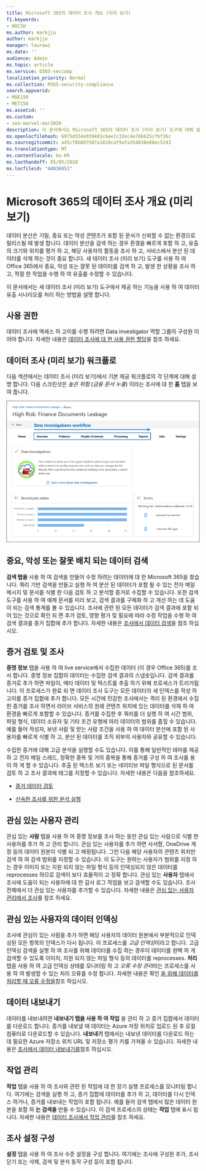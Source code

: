 ```yaml
---
title: Microsoft 365의 데이터 조사 개요 (미리 보기)
f1.keywords:
- NOCSH
ms.author: markjjo
author: markjjo
manager: laurawi
ms.date: ''
audience: Admin
ms.topic: article
ms.service: O365-seccomp
localization_priority: Normal
ms.collection: M365-security-compliance
search.appverid:
- MOE150
- MET150
ms.assetid: ''
ms.custom:
- seo-marvel-mar2020
description: 이 문서에서는 Microsoft 365의 데이터 조사 (미리 보기) 도구에 대해 설명 합니다. 데이터 조사 도구는 데이터 유출를 평가 하 고 수정 하는 데 도움이 됩니다.
ms.openlocfilehash: 6975d554e939481c6ee1c32ec4e76bb25c7bf36c
ms.sourcegitcommit: a45cf8b887587a1810caf9afa354638e68ec5243
ms.translationtype: MT
ms.contentlocale: ko-KR
ms.lasthandoff: 05/05/2020
ms.locfileid: "44036051"
---
```

# <a name="overview-of-data-investigations-preview-in-microsoft-365"></a>Microsoft 365의 데이터 조사 개요 (미리 보기)

데이터 분산은 기밀, 중요 또는 악성 콘텐츠가 포함 된 문서가 신뢰할 수 없는 환경으로 릴리스될 때 발생 합니다. 데이터 분산을 검색 하는 경우 환경을 빠르게 포함 하 고, 유출의 크기와 위치를 평가 하 고, 해당 사용자의 활동을 조사 하 고, 서비스에서 분산 된 데이터를 삭제 하는 것이 중요 합니다. 새 데이터 조사 (미리 보기) 도구를 사용 하 여 Office 365에서 중요, 악성 또는 잘못 된 데이터를 검색 하 고, 발생 한 상황을 조사 하 고, 적절 한 작업을 수행 하 여 유출를 수정할 수 있습니다.  

이 문서에서는 새 데이터 조사 (미리 보기) 도구에서 제공 하는 기능을 사용 하 여 데이터 유출 시나리오를 처리 하는 방법을 설명 합니다.

## <a name="permissions"></a>사용 권한

데이터 조사에 액세스 하 고이를 수행 하려면 Data investigator 역할 그룹의 구성원 이어야 합니다. 자세한 내용은 [데이터 조사에 대 한 사용 권한 할당](data-investigations-permissions.md)을 참조 하세요.

## <a name="data-investigations-preview-workflow"></a>데이터 조사 (미리 보기) 워크플로 

다음 섹션에서는 데이터 조사 (미리 보기)에서 기본 제공 워크플로의 각 단계에 대해 설명 합니다. 다음 스크린샷은 *높은 위험 (금융 문서 누출*) 이라는 조사에 대 한 **홈** 탭을 보여 줍니다. 

![데이터 조사 도구의 워크플로](../media/DataInvestigationsWorkflow.png)

## <a name="search-for-sensitive-malicious-or-misplaced-data"></a>중요, 악성 또는 잘못 배치 되는 데이터 검색

**검색 탭을** 사용 하 여 검색을 만들어 수정 하려는 데이터에 대 한 Microsoft 365을 찾습니다. 쿼리 기반 검색을 만들고 실행 하 여 분산 된 데이터가 포함 될 수 있는 전자 메일 메시지 및 문서를 식별 한 다음 검토 하 고 분석할 증거로 수집할 수 있습니다. 또한 검색 도구를 사용 하 여 예제 문서를 미리 보고, 검색 결과를 구체화 하 고 개선 하는 데 도움이 되는 검색 통계를 볼 수 있습니다. 조사에 관련 된 모든 데이터가 검색 결과에 포함 되어 있는 것으로 확인 되 면 추가 검토, 영향 평가 및 필요에 따라 수정 작업을 수행 하 여 검색 결과를 증거 집합에 추가 합니다. 자세한 내용은 [조사에서 데이터 검색](search-for-data.md)을 참조 하십시오.

## <a name="review-and-investigate-evidence"></a>증거 검토 및 조사

**증명 정보** 탭을 사용 하 여 live service에서 수집한 데이터 (이 경우 Office 365)를 조사 합니다. 증명 정보 집합의 데이터는 수집한 검색 결과의 스냅숏입니다. 검색 결과를 증거로 추가 하면 파일이, 메타 데이터 및 텍스트를 추출 하기 위해 프로세스가 트리거됩니다. 이 프로세스가 완료 되 면 데이터 조사 도구는 모든 데이터의 새 인덱스를 작성 하 고이를 증거 집합에 추가 합니다. 모든 시간에 민감한 조사에서는 격리 된 환경에서 수집한 증거를 조사 하면서 라이브 서비스의 원래 콘텐츠 위치에 있는 데이터를 삭제 하 여 환경을 빠르게 포함할 수 있습니다. 증거를 수집한 후 쿼리를 더 실행 하 여 시간 범위, 파일 형식, 데이터 소유자 및 기타 조건 유형에 따라 데이터의 범위를 좁힐 수 있습니다. 예를 들어 작성자, 보낸 사람 및 받는 사람 조건을 사용 하 여 데이터 분산에 포함 된 사용자를 빠르게 식별 하 고, 분산 된 데이터를 조직 외부의 사용자와 공유할 수 있습니다.

수집한 증거에 대해 고급 분석을 실행할 수도 있습니다. 이를 통해 일반적인 테마를 제공 하 고 전자 메일 스레드, 정확한 중복 및 거의 중복을 통해 증거를 구성 하 여 조사를 용이 하 게 할 수 있습니다. 추출 된 텍스트 보기 또는 네이티브 파일 형식으로 된 문서를 검토 하 고 조사 결과에 태그를 지정할 수 있습니다. 자세한 내용은 다음을 참조하세요.

  - [증거 데이터 검토](review-data-in-evidence.md)

  - [신속한 조사를 위한 분석 실행](run-analytics-to-investigate-faster.md)


## <a name="managing-people-of-interest"></a>관심 있는 사용자 관리

관심 있는 **사람** 탭을 사용 하 여 증명 정보를 조사 하는 동안 관심 있는 사람으로 식별 한 사용자를 추가 하 고 관리 합니다. 관심 있는 사용자를 추가 하면 사서함, OneDrive 계정 등의 데이터 원본이 식별 되 고 매핑됩니다. 그런 다음 해당 사용자의 콘텐츠 위치만 검색 하 여 검색 범위를 지정할 수 있습니다. 이 도구는 원하는 사용자가 범위를 지정 하는 경우 이미지 또는 지원 되지 않는 파일 형식 등의 인덱싱되지 않은 데이터를 reprocesses 하므로 검색이 보다 효율적이 고 정확 합니다. 관심 있는 **사용자** 탭에서 조사에 도움이 되는 사용자에 대 한 감사 로그 작업을 보고 검색할 수도 있습니다. 조사 전체에서 더 관심 있는 사용자를 추가할 수 있습니다. 자세한 내용은 [관심 있는 사용자 관리에서 조사](manage-people-of-interest.md)를 참조 하세요.

## <a name="indexing-the-data-of-people-of-interest"></a>관심 있는 사용자의 데이터 인덱싱

조사에 관심이 있는 사람을 추가 하면 해당 사용자의 데이터 원본에서 부분적으로 인덱싱된 모든 항목의 인덱스가 다시 됩니다. 이 프로세스를 *고급 인덱싱*이라고 합니다. 고급 인덱싱 검색을 실행 하 여 조사를 위해 데이터를 수집 하는 경우이 데이터를 완벽 하 게 검색할 수 있도록 이미지, 지원 되지 않는 파일 형식 등의 데이터를 reprocesses. **처리** 탭을 사용 하 여 고급 인덱싱 상태를 모니터링 하 고 *오류 수정 관리*라는 프로세스를 사용 하 여 발생할 수 있는 처리 오류를 수정 합니다. 자세한 내용은 확인 [을 위해 데이터를 처리할 때 오류 수정을](error-remediation.md)참조 하십시오.

## <a name="exporting-data"></a>데이터 내보내기

데이터를 내보내려면 **내보내기 탭을 사용 하 여 작업** 을 관리 하 고 증거 집합에서 데이터를 다운로드 합니다. 증거를 내보낼 때 데이터는 Azure 저장 위치로 업로드 된 후 로컬 컴퓨터로 다운로드할 수 있습니다. **내보내기** 탭에서는 내보낸 데이터를 다운로드 하는 데 필요한 Azure 저장소 위치 URL 및 저장소 평가 키를 가져올 수 있습니다. 자세한 내용은 [조사에서 데이터 내보내기를](export-data.md)참조 하십시오.

## <a name="managing-jobs"></a>작업 관리

**작업** 탭을 사용 하 여 조사와 관련 된 작업에 대 한 장기 실행 프로세스를 모니터링 합니다. 여기에는 검색을 실행 하 고, 증거 집합에 데이터를 추가 하 고, 데이터를 다시 인덱스 하거나, 증거를 내보내는 작업이 포함 됩니다. 예를 들어 검색 탭에서 많은 데이터 원본을 포함 하 **는 검색을** 만들 수 있습니다. 이 검색 프로세스의 상태는 **작업** 탭에 표시 됩니다. 자세한 내용은 [데이터 조사에서 작업 관리](manage-jobs.md)를 참조 하세요.

## <a name="configuring-investigation-settings"></a>조사 설정 구성

**설정** 탭을 사용 하 여 조사 수준 설정을 구성 합니다. 여기에는 조사에 구성원 추가, 조사 닫기 또는 삭제, 검색 및 분석 동작 구성 등이 포함 됩니다.
